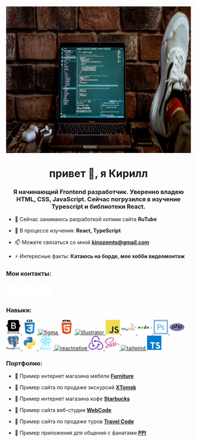 <p align="center"><img src="https://github.com/bliinmaker/bliinmaker/blob/main/content/bg.png" align="center" height="400" /></p>

<h1 align="center">привет 👋, я Кирилл</h1>
<h3 align="center">Я начинающий Frontend разработчик. Уверенно владею HTML, CSS, JavaScript. Сейчас погрузился в изучение Typescript и библиотеки React.</h3>

- 🔭 Сейчас занимаюсь разработкой копиии сайта **RuTube**

- 🌱 В процессе изучения: **React, TypeScript**

- 📫 Можете связаться со мной **kinozemts@gmail.com**

- ⚡ Интересные факты: **Катаюсь на борде, мое хобби видеомонтаж**

<h3 align="left">Мои контакты:</h3>
<p align="left">
<a href="https://t.me/blinmaker" target="blank"><img align="center" src="https://github.com/bliinmaker/bliinmaker/blob/main/content/tg.png" alt="blinmaker" height="40" width="40" /></a>
<a href="https://vk.com/id334606244" target="blank"><img align="center" src="https://github.com/bliinmaker/bliinmaker/blob/main/content/vk.png" alt="Kirill Inozemtsev" height="40" width="40" /></a>
<a href="https://instagram.com/kinozemtc" target="blank"><img align="center" src="https://github.com/bliinmaker/bliinmaker/blob/main/content/instagram.png" alt="kinozemtc" height="40" width="40" /></a>
</p>

<h3 align="left">Навыки:</h3>
<p align="left"> <a href="https://getbootstrap.com" target="_blank" rel="noreferrer"> <img src="https://raw.githubusercontent.com/devicons/devicon/master/icons/bootstrap/bootstrap-plain-wordmark.svg" alt="bootstrap" width="40" height="40"/> </a> <a href="https://www.w3schools.com/css/" target="_blank" rel="noreferrer"> <img src="https://raw.githubusercontent.com/devicons/devicon/master/icons/css3/css3-original-wordmark.svg" alt="css3" width="40" height="40"/> </a> <a href="https://www.figma.com/" target="_blank" rel="noreferrer"> <img src="https://www.vectorlogo.zone/logos/figma/figma-icon.svg" alt="figma" width="40" height="40"/> </a> <a href="https://www.w3.org/html/" target="_blank" rel="noreferrer"> <img src="https://raw.githubusercontent.com/devicons/devicon/master/icons/html5/html5-original-wordmark.svg" alt="html5" width="40" height="40"/> </a> <a href="https://www.adobe.com/in/products/illustrator.html" target="_blank" rel="noreferrer"> <img src="https://www.vectorlogo.zone/logos/adobe_illustrator/adobe_illustrator-icon.svg" alt="illustrator" width="40" height="40"/> </a> <a href="https://developer.mozilla.org/en-US/docs/Web/JavaScript" target="_blank" rel="noreferrer"> <img src="https://raw.githubusercontent.com/devicons/devicon/master/icons/javascript/javascript-original.svg" alt="javascript" width="40" height="40"/> </a> <a href="https://www.mysql.com/" target="_blank" rel="noreferrer"> <img src="https://raw.githubusercontent.com/devicons/devicon/master/icons/mysql/mysql-original-wordmark.svg" alt="mysql" width="40" height="40"/> </a> <a href="https://nodejs.org" target="_blank" rel="noreferrer"> <img src="https://raw.githubusercontent.com/devicons/devicon/master/icons/nodejs/nodejs-original-wordmark.svg" alt="nodejs" width="40" height="40"/> </a> <a href="https://www.photoshop.com/en" target="_blank" rel="noreferrer"> <img src="https://raw.githubusercontent.com/devicons/devicon/master/icons/photoshop/photoshop-line.svg" alt="photoshop" width="40" height="40"/> </a> <a href="https://www.php.net" target="_blank" rel="noreferrer"> <img src="https://raw.githubusercontent.com/devicons/devicon/master/icons/php/php-original.svg" alt="php" width="40" height="40"/> </a> <a href="https://www.postgresql.org" target="_blank" rel="noreferrer"> <img src="https://raw.githubusercontent.com/devicons/devicon/master/icons/postgresql/postgresql-original-wordmark.svg" alt="postgresql" width="40" height="40"/> </a> <a href="https://www.python.org" target="_blank" rel="noreferrer"> <img src="https://raw.githubusercontent.com/devicons/devicon/master/icons/python/python-original.svg" alt="python" width="40" height="40"/> </a> <a href="https://reactjs.org/" target="_blank" rel="noreferrer"> <img src="https://raw.githubusercontent.com/devicons/devicon/master/icons/react/react-original-wordmark.svg" alt="react" width="40" height="40"/> </a> <a href="https://reactnative.dev/" target="_blank" rel="noreferrer"> <img src="https://reactnative.dev/img/header_logo.svg" alt="reactnative" width="40" height="40"/> </a> <a href="https://redux.js.org" target="_blank" rel="noreferrer"> <img src="https://raw.githubusercontent.com/devicons/devicon/master/icons/redux/redux-original.svg" alt="redux" width="40" height="40"/> </a> <a href="https://sass-lang.com" target="_blank" rel="noreferrer"> <img src="https://raw.githubusercontent.com/devicons/devicon/master/icons/sass/sass-original.svg" alt="sass" width="40" height="40"/> </a> <a href="https://tailwindcss.com/" target="_blank" rel="noreferrer"> <img src="https://www.vectorlogo.zone/logos/tailwindcss/tailwindcss-icon.svg" alt="tailwind" width="40" height="40"/> </a> <a href="https://www.typescriptlang.org/" target="_blank" rel="noreferrer"> <img src="https://raw.githubusercontent.com/devicons/devicon/master/icons/typescript/typescript-original.svg" alt="typescript" width="40" height="40"/> </a> </p>

<h3 align="left">Портфолио:</h3>

- 📁 Пример интернет магазина мебели **<a href="https://bliinmaker.github.io/furniture/">Furniture</a>**

- 📁 Пример сайта по продаже экскурсий **<a href="https://bliinmaker.github.io/xtomsk/">XTomsk</a>**

- 📁 Пример интернет магазина кофе **<a href="https://bliinmaker.github.io/starbucks/">Starbucks</a>**

- 📁 Пример сайта веб-студии **<a href="https://bliinmaker.github.io/webcode/">WebCode</a>**

- 📁 Пример сайта по продаже туров **<a href="https://bliinmaker.github.io/travel-code/">Travel Code</a>**

- 📁 Пример приложения для общения с фанатами **<a href="https://bliinmaker.github.io/ppi/">PPI</a>**

<!--
**bliinmaker/bliinmaker** is a ✨ _special_ ✨ repository because its `README.md` (this file) appears on your GitHub profile.

Here are some ideas to get you started:

- 🔭 I’m currently working on ...
- 🌱 I’m currently learning ...
- 👯 I’m looking to collaborate on ...
- 🤔 I’m looking for help with ...
- 💬 Ask me about ...
- 📫 How to reach me: ...
- 😄 Pronouns: ...
- ⚡ Fun fact: ...
-->
